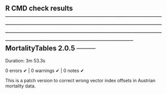 ## R CMD check results ────────────────────────────────────────────────────────────────────────────────────────────────────────────────────────────── MortalityTables 2.0.5 ────
Duration: 3m 53.3s

0 errors ✔ | 0 warnings ✔ | 0 notes ✔


This is a patch version to correct wrong vector index offsets in Austrian mortality data.
